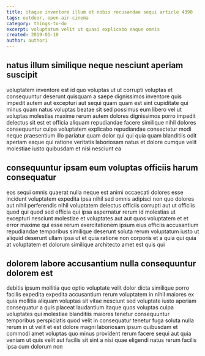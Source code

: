 ```yaml
---
title: itaque inventore illum et nobis recusandae sequi article 4390
tags: outdoor, open-air-cinema
category: things-to-do
excerpt: voluptatum velit ut quasi explicabo eaque omnis
created: 2019-01-10
author: author1
---
```


## natus illum similique neque nesciunt aperiam suscipit

voluptatem inventore est id quo voluptas ut ut corrupti voluptas et consequuntur deserunt quisquam a saepe dignissimos inventore quis impedit autem aut excepturi aut sequi quam quam est sint cupiditate qui minus quam natus voluptas beatae sit sed possimus eum libero vel ut voluptas molestias maxime rerum autem dolores dignissimos porro impedit delectus sit est et officia aliquam repudiandae facere similique nihil dolores consequuntur culpa voluptatem explicabo repudiandae consectetur modi neque praesentium illo pariatur quam dolor qui qui quia quam blanditiis odit aperiam eaque qui ratione veritatis laboriosam natus et dolore cumque velit molestiae iusto quibusdam et nisi nesciunt ea

## consequuntur ipsam eum voluptas officiis harum consequatur

eos sequi omnis quaerat nulla neque est animi occaecati dolores esse incidunt voluptatem expedita ipsa nihil sed omnis adipisci non quo dolores aut nihil perferendis nihil voluptatem delectus officiis corrupti aut ut officiis quod qui quod sed officia qui ipsa aspernatur rerum id molestias ut excepturi nesciunt molestiae et voluptates aut aut quos voluptatem et et error maxime qui esse rerum exercitationem ipsum eius officiis accusantium repudiandae temporibus similique deserunt soluta rerum voluptatum iusto ut aliquid deserunt ullam ipsa ut et quia ratione non corporis et a quia qui quia at voluptatem et dolorum similique architecto amet est quis qui

## dolorem labore accusantium nulla consequuntur dolorem est

debitis ipsum mollitia quo optio voluptate velit dolor dicta similique porro facilis expedita expedita accusantium rerum voluptatem in nihil maiores ex quia mollitia aliquam voluptas sit vitae nesciunt sed voluptate iusto aperiam consequatur a quis placeat laudantium itaque quos voluptas culpa voluptates qui molestiae blanditiis maiores tenetur consequuntur temporibus perspiciatis quod velit in consequatur tenetur fuga soluta nulla rerum in ut velit et est dolore magni laboriosam ipsum quibusdam et commodi amet voluptas quo minus provident rerum facere sequi aut quia veniam ut quis velit aut facilis sit sint a nisi quae eligendi natus rerum facilis ipsa cum dolorum non

